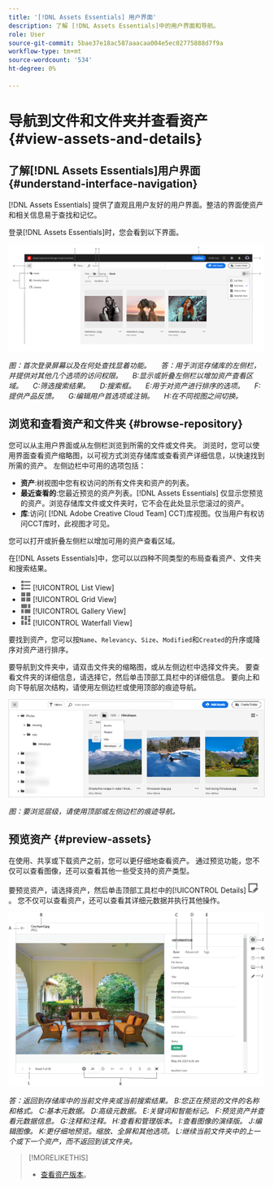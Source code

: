 ```yaml
---
title: '[!DNL Assets Essentials] 用户界面'
description: 了解 [!DNL Assets Essentials]中的用户界面和导航。
role: User
source-git-commit: 5bae37e18ac587aaacaa004e5ec02775888d7f9a
workflow-type: tm+mt
source-wordcount: '534'
ht-degree: 0%

---
```



# 导航到文件和文件夹并查看资产 {#view-assets-and-details}

<!-- TBD: Give screenshots of all views with many assets. Zoom out to showcase how the thumbnails/tiles flow on the UI in different views. -->

<!-- TBD: The options in left sidebar may change. Shared with me and Shared by me are missing for now. Update this section as UI is updated. -->

## 了解[!DNL Assets Essentials]用户界面 {#understand-interface-navigation}

[!DNL Assets Essentials] 提供了直观且用户友好的用户界面。整洁的界面使资产和相关信息易于查找和记忆。

登录[!DNL Assets Essentials]时，您会看到以下界面。

<!-- TBD: Update this screenshot. Remove top bar. Remove 2 labels from top bar. -->

![[!DNL Assets Essentials] 用户界面](assets/essentials-interface1.png)

*图：首次登录屏幕以及在何处查找显着功能。*
     *答：用于浏览存储库的左侧栏，并提供对其他几个选项的访问权限。*
     *B:显示或折叠左侧栏以增加资产查看区域。*
     *C:筛选搜索结果。*
     *D:搜索框。*
     *E:用于对资产进行排序的选项。*
     *F:提供产品反馈。*
     *G:编辑用户首选项或注销。*
     *H:在不同视图之间切换。*

<!-- TBD: Need an embedded video here with narration. It has to be hosted on MPC to be embeddable. -->

## 浏览和查看资产和文件夹 {#browse-repository}

您可以从主用户界面或从左侧栏浏览到所需的文件或文件夹。 浏览时，您可以使用界面查看资产缩略图，以可视方式浏览存储库或查看资产详细信息，以快速找到所需的资产。 左侧边栏中可用的选项包括：

* **资产**:树视图中您有权访问的所有文件夹和资产的列表。
* **最近查看的**:您最近预览的资产列表。[!DNL Assets Essentials] 仅显示您预览的资产。浏览存储库文件或文件夹时，它不会在此处显示您滚过的资产。
* **库**:访问( [!DNL Adobe Creative Cloud Team] CCT)库视图。仅当用户有权访问CCT库时，此视图才可见。

<!-- TBD: My Work Space shows task inbox and it is not visible on AEM Cloud Demos as of now. It is the source of truth server hence not documenting My Work Space option for now.
-->

您可以打开或折叠左侧栏以增加可用的资产查看区域。

在[!DNL Assets Essentials]中，您可以以四种不同类型的布局查看资产、文件夹和搜索结果。

* ![列表视图图标](assets/do-not-localize/list-view.png) [!UICONTROL List View]
* ![网格视图图标](assets/do-not-localize/grid-view.png) [!UICONTROL Grid View]
* ![图库视图图标](assets/do-not-localize/gallery-view.png) [!UICONTROL Gallery View]
* ![瀑布视图图标](assets/do-not-localize/waterfall-view.png) [!UICONTROL Waterfall View]

要找到资产，您可以按`Name`、`Relevancy`、`Size`、`Modified`和`Created`的升序或降序对资产进行排序。

要导航到文件夹中，请双击文件夹的缩略图，或从左侧边栏中选择文件夹。 要查看文件夹的详细信息，请选择它，然后单击顶部工具栏中的详细信息。 要向上和向下导航层次结构，请使用左侧边栏或使用顶部的痕迹导航。

![浏览文件夹](assets/browsing-folders.png)

*图：要浏览层级，请使用顶部或左侧边栏的痕迹导航。*

## 预览资产 {#preview-assets}

在使用、共享或下载资产之前，您可以更仔细地查看资产。 通过预览功能，您不仅可以查看图像，还可以查看其他一些受支持的资产类型。

要预览资产，请选择资产，然后单击顶部工具栏中的[!UICONTROL Details] ![详细信息图标](assets/do-not-localize/edit-in-icon.png)。 您不仅可以查看资产，还可以查看其详细元数据并执行其他操作。

![预览资产](assets/preview-asset.png)

*答：返回到存储库中的当前文件夹或当前搜索结果。*
*B:您正在预览的文件的名称和格式。*
*C:基本元数据。*
*D:高级元数据。*
*E:关键词和智能标记。*
*F:预览资产并查看元数据信息。*
*G:注释和注释。*
*H:查看和管理版本。*
*I:查看图像的演绎版。*
*J:编辑图像。*
*K:更仔细地预览。缩放、全屏和其他选项。*
*L:继续当前文件夹中的上一个或下一个资产，而不返回到该文件夹。*

<!-- TBD: Describe the options.

Explicitly previewed assets are displayed as recently viewed assets. Give screenshot of this.
Other use cases after previewing.

-->

>[!MORELIKETHIS]
>
>* [查看资产版本](/help/manage-organize.md#view-versions)。

